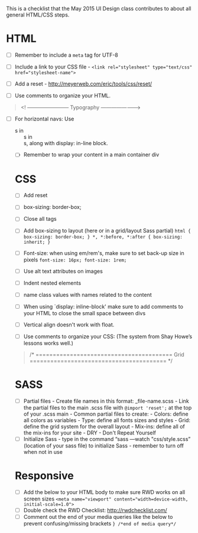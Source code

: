 This is a checklist that the May 2015 UI Design class contributes to about all general HTML/CSS steps.


# HTML
- [ ] Remember to include a `meta` tag for UTF-8
- [ ] Include a link to your CSS file
      - `<link rel="stylesheet" type="text/css" href="stylesheet-name">`
- [ ] Add a reset
      - http://meyerweb.com/eric/tools/css/reset/

- [ ] Use comments to organize your HTML.

 >    <! ————————  Typography  ————————> 

- [ ] For horizontal navs: Use <li>s in <ul>s in <div>s, along with display: in-line block.
- [ ] Remember to wrap your content in a main container div



# CSS
- [ ] Add reset
- [ ] box-sizing: border-box;
- [ ] Close all tags
- [ ] Add box-sizing to layout (here or in a grid/layout Sass partial)
       ` html {
	                box-sizing: border-box;
          }
        *, *:before, *:after {
          	box-sizing: inherit;
          } `
- [ ] Font-size: when using em/rem's, make sure to set back-up size in pixels
      `font-size: 16px;
       font-size: 1rem;`
- [ ] Use alt text attributes on images
- [ ] Indent nested elements
- [ ] name class values with names related to the content
- [ ] When using `display: inline-block' make sure to add comments to your HTML to close the small space between divs
- [ ] Vertical align doesn't work with float.

- [ ] Use comments to organize your CSS:
 (The system from Shay Howe’s lessons works well.)

>  /*
  ========================================
  Grid
  ========================================
  */


# SASS
- [ ] Partial files
      - Create file names in this format: _file-name.scss
      - Link the partial files to the main .scss file with `@import 'reset';` at the top of your .scss main
      - Common partial files to create:
        - Colors: define all colors as variables
        - Type: define all fonts sizes and styles
        - Grid: define the grid system for the overall layout
        - Mix-ins: define all of the mix-ins for your site
      - DRY - Don't Repeat Yourself
- [ ] Initialize Sass
      - type in the command “sass —watch "css/style.scss” (location of your sass file) to initialize Sass
      - remember to turn off when not in use

# Responsive
- [ ] Add the below to your HTML body to make sure RWD works on all screen sizes
  `<meta name="viewport" content="width=device-width, initial-scale=1.0">`
- [ ] Double check the RWD Checklist: http://rwdchecklist.com/
- [ ] Comment out the end of your media queries like the below to prevent confusing/missing brackets
  `} /*end of media query*/`